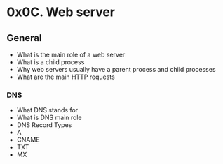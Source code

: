 # 0x0C. Web server

## General
- What is the main role of a web server
- What is a child process
- Why web servers usually have a parent process and child processes
- What are the main HTTP requests
### DNS
- What DNS stands for
- What is DNS main role
- DNS Record Types
- A
- CNAME
- TXT
- MX